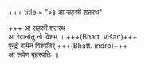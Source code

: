 +++
title = "०३ आ सहस्री शतरथ"

+++
आ सहस्री शतरथ  
आ रेवान्येतु नो विशम् । +++(Bhatt. viśan)+++  
एन्द्रो वामेन विश्पतिर् +++(Bhatt. indro)+++  
आ रूपेण बृहस्पतिः ॥